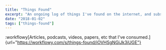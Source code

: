 ```yaml
---
title: "Things Found"
excerpt: "An ongoing log of things I've found on the internet, and subsequently consumed."
date: "2018-01-02"
tags: ["things-found"]
---
```


:workflowy[Articles, podcasts, videos, papers, etc that I've
consumed.]{url="https://workflowy.com/s/things-found/iOVHSgNGiJk3iUGE"}
